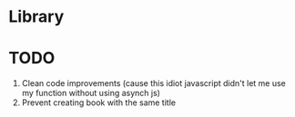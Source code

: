 # Library

# TODO
1. Clean code improvements (cause this idiot javascript didn't let me use
my function without using asynch js)
2. Prevent creating book with the same title

